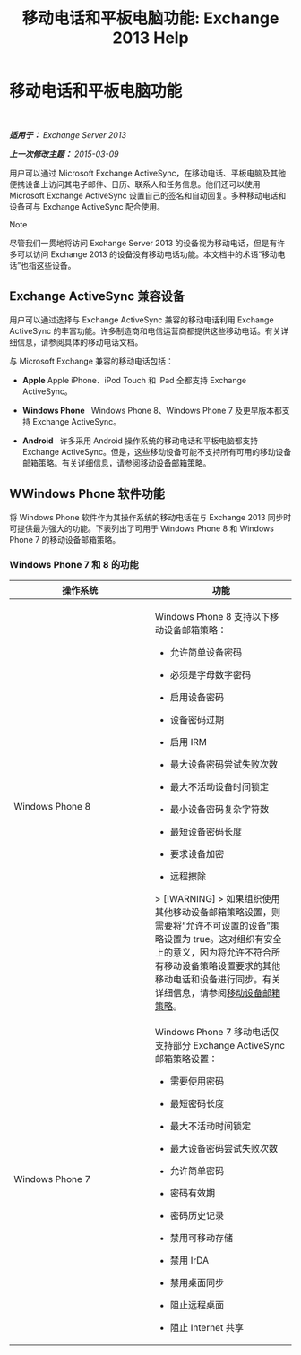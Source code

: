 ﻿---
title: '移动电话和平板电脑功能: Exchange 2013 Help'
TOCTitle: 移动电话和平板电脑功能
ms:assetid: ad54d9e6-7a1c-4fb0-b5a9-0b042b98ada3
ms:mtpsurl: https://technet.microsoft.com/zh-cn/library/Bb232162(v=EXCHG.150)
ms:contentKeyID: 50556654
ms.date: 01/11/2018
mtps_version: v=EXCHG.150
ms.translationtype: HT
---

# 移动电话和平板电脑功能

 

_**适用于：** Exchange Server 2013_

_**上一次修改主题：** 2015-03-09_

用户可以通过 Microsoft Exchange ActiveSync，在移动电话、平板电脑及其他便携设备上访问其电子邮件、日历、联系人和任务信息。他们还可以使用 Microsoft Exchange ActiveSync 设置自己的签名和自动回复。多种移动电话和设备可与 Exchange ActiveSync 配合使用。

> [!NOTE]  
> 尽管我们一贯地将访问 Exchange Server 2013 的设备视为移动电话，但是有许多可以访问 Exchange 2013 的设备没有移动电话功能。本文档中的术语“移动电话”也指这些设备。


## Exchange ActiveSync 兼容设备

用户可以通过选择与 Exchange ActiveSync 兼容的移动电话利用 Exchange ActiveSync 的丰富功能。许多制造商和电信运营商都提供这些移动电话。有关详细信息，请参阅具体的移动电话文档。

与 Microsoft Exchange 兼容的移动电话包括：

  - **Apple** Apple iPhone、iPod Touch 和 iPad 全都支持 Exchange ActiveSync。

  - **Windows Phone**   Windows Phone 8、Windows Phone 7 及更早版本都支持 Exchange ActiveSync。

  - **Android**   许多采用 Android 操作系统的移动电话和平板电脑都支持 Exchange ActiveSync。但是，这些移动设备可能不支持所有可用的移动设备邮箱策略。有关详细信息，请参阅[移动设备邮箱策略](mobile-device-mailbox-policies-exchange-2013-help.md)。

## WWindows Phone 软件功能

将 Windows Phone 软件作为其操作系统的移动电话在与 Exchange 2013 同步时可提供最为强大的功能。下表列出了可用于 Windows Phone 8 和 Windows Phone 7 的移动设备邮箱策略。

### Windows Phone 7 和 8 的功能

<table>
<colgroup>
<col style="width: 50%" />
<col style="width: 50%" />
</colgroup>
<thead>
<tr class="header">
<th>操作系统</th>
<th>功能</th>
</tr>
</thead>
<tbody>
<tr class="odd">
<td><p>Windows Phone 8</p></td>
<td><p>Windows Phone 8 支持以下移动设备邮箱策略：</p>
<ul>
<li><p>允许简单设备密码</p></li>
<li><p>必须是字母数字密码</p></li>
<li><p>启用设备密码</p></li>
<li><p>设备密码过期</p></li>
<li><p>启用 IRM</p></li>
<li><p>最大设备密码尝试失败次数</p></li>
<li><p>最大不活动设备时间锁定</p></li>
<li><p>最小设备密码复杂字符数</p></li>
<li><p>最短设备密码长度</p></li>
<li><p>要求设备加密</p></li>
<li><p>远程擦除</p></li>
</ul>
> [!WARNING]  
> 如果组织使用其他移动设备邮箱策略设置，则需要将“允许不可设置的设备”策略设置为 true。这对组织有安全上的意义，因为将允许不符合所有移动设备策略设置要求的其他移动电话和设备进行同步。有关详细信息，请参阅<a href="mobile-device-mailbox-policies-exchange-2013-help.md">移动设备邮箱策略</a>。

</td>
</tr>
<tr class="even">
<td><p>Windows Phone 7</p></td>
<td><p>Windows Phone 7 移动电话仅支持部分 Exchange ActiveSync 邮箱策略设置：</p>
<ul>
<li><p>需要使用密码</p></li>
<li><p>最短密码长度</p></li>
<li><p>最大不活动时间锁定</p></li>
<li><p>最大设备密码尝试失败次数</p></li>
<li><p>允许简单密码</p></li>
<li><p>密码有效期</p></li>
<li><p>密码历史记录</p></li>
<li><p>禁用可移动存储</p></li>
<li><p>禁用 IrDA</p></li>
<li><p>禁用桌面同步</p></li>
<li><p>阻止远程桌面</p></li>
<li><p>阻止 Internet 共享</p></li>
</ul></td>
</tr>
</tbody>
</table>

